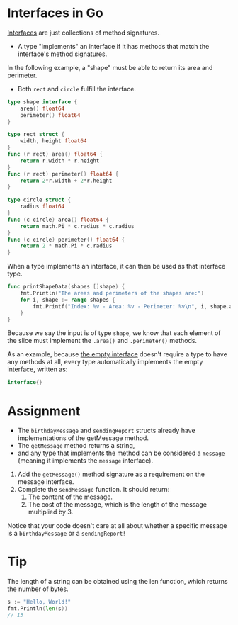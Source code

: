 # Interfaces in Go

[Interfaces](https://go.dev/tour/methods/9) are just collections of method signatures.

- A type "implements" an interface if it has methods that match the interface's method signatures.

In the following example, a "shape" must be able to return its area and perimeter.

- Both `rect` and `circle` fulfill the interface.

```go
type shape interface {
    area() float64
    perimeter() float64
}

type rect struct {
    width, height float64
}
func (r rect) area() float64 {
    return r.width * r.height
}
func (r rect) perimeter() float64 {
    return 2*r.width + 2*r.height
}

type circle struct {
    radius float64
}
func (c circle) area() float64 {
    return math.Pi * c.radius * c.radius
}
func (c circle) perimeter() float64 {
    return 2 * math.Pi * c.radius
}
```

When a type implements an interface, it can then be used as that interface type.

```go
func printShapeData(shapes []shape) {
	fmt.Println("The areas and perimeters of the shapes are:")
	for i, shape := range shapes {
		fmt.Printf("Index: %v - Area: %v - Perimeter: %v\n", i, shape.area(), shape.perimeter())
	}
}
```

Because we say the input is of type `shape`, we know that each element of the slice must implement the `.area()` and `.perimeter()` methods.

As an example, because [the empty interface](https://go.dev/tour/methods/14) doesn't require a type to have any methods at all, every type automatically implements the empty interface, written as:

```go
interface{}
```

# Assignment

- The `birthdayMessage` and `sendingReport` structs already have implementations of the getMessage method.
- The `getMessage` method returns a string,
- and any type that implements the method can be considered a `message` (meaning it implements the `message` interface).

1. Add the `getMessage()` method signature as a requirement on the message interface.
2. Complete the `sendMessage` function. It should return:
   1. The content of the message.
   2. The cost of the message, which is the length of the message multiplied by 3.

Notice that your code doesn't care at all about whether a specific message is a `birthdayMessage` or a `sendingReport!`

# Tip

The length of a string can be obtained using the len function, which returns the number of bytes.

```go
s := "Hello, World!"
fmt.Println(len(s))
// 13
```
